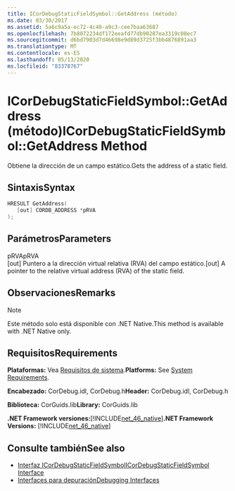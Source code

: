 ```yaml
---
title: ICorDebugStaticFieldSymbol::GetAddress (método)
ms.date: 03/30/2017
ms.assetid: 5a6c9a5a-ec72-4c40-a9c3-cee7baa63687
ms.openlocfilehash: 7b8072234df172eeafd77db90287ea3319c08ec7
ms.sourcegitcommit: d6bd7903d7d46698e9d89d3725f3bb4876891aa3
ms.translationtype: MT
ms.contentlocale: es-ES
ms.lasthandoff: 05/13/2020
ms.locfileid: "83378767"
---
```

# <a name="icordebugstaticfieldsymbolgetaddress-method"></a><span data-ttu-id="85d81-102">ICorDebugStaticFieldSymbol::GetAddress (método)</span><span class="sxs-lookup"><span data-stu-id="85d81-102">ICorDebugStaticFieldSymbol::GetAddress Method</span></span>
<span data-ttu-id="85d81-103">Obtiene la dirección de un campo estático.</span><span class="sxs-lookup"><span data-stu-id="85d81-103">Gets the address of a static field.</span></span>  
  
## <a name="syntax"></a><span data-ttu-id="85d81-104">Sintaxis</span><span class="sxs-lookup"><span data-stu-id="85d81-104">Syntax</span></span>  
  
```cpp  
HRESULT GetAddress(  
   [out] CORDB_ADDRESS *pRVA  
);  
```  
  
## <a name="parameters"></a><span data-ttu-id="85d81-105">Parámetros</span><span class="sxs-lookup"><span data-stu-id="85d81-105">Parameters</span></span>  
 <span data-ttu-id="85d81-106">pRVA</span><span class="sxs-lookup"><span data-stu-id="85d81-106">pRVA</span></span>  
 <span data-ttu-id="85d81-107">[out] Puntero a la dirección virtual relativa (RVA) del campo estático.</span><span class="sxs-lookup"><span data-stu-id="85d81-107">[out] A pointer to the relative virtual address (RVA) of the static field.</span></span>  
  
## <a name="remarks"></a><span data-ttu-id="85d81-108">Observaciones</span><span class="sxs-lookup"><span data-stu-id="85d81-108">Remarks</span></span>  
  
> [!NOTE]
> <span data-ttu-id="85d81-109">Este método solo está disponible con .NET Native.</span><span class="sxs-lookup"><span data-stu-id="85d81-109">This method is available with .NET Native only.</span></span>  
  
## <a name="requirements"></a><span data-ttu-id="85d81-110">Requisitos</span><span class="sxs-lookup"><span data-stu-id="85d81-110">Requirements</span></span>  
 <span data-ttu-id="85d81-111">**Plataformas:** Vea [Requisitos de sistema](../../get-started/system-requirements.md).</span><span class="sxs-lookup"><span data-stu-id="85d81-111">**Platforms:** See [System Requirements](../../get-started/system-requirements.md).</span></span>  
  
 <span data-ttu-id="85d81-112">**Encabezado:** CorDebug.idl, CorDebug.h</span><span class="sxs-lookup"><span data-stu-id="85d81-112">**Header:** CorDebug.idl, CorDebug.h</span></span>  
  
 <span data-ttu-id="85d81-113">**Biblioteca:** CorGuids.lib</span><span class="sxs-lookup"><span data-stu-id="85d81-113">**Library:** CorGuids.lib</span></span>  
  
 <span data-ttu-id="85d81-114">**.NET Framework versiones:**[!INCLUDE[net_46_native](../../../../includes/net-46-native-md.md)]</span><span class="sxs-lookup"><span data-stu-id="85d81-114">**.NET Framework Versions:** [!INCLUDE[net_46_native](../../../../includes/net-46-native-md.md)]</span></span>  
  
## <a name="see-also"></a><span data-ttu-id="85d81-115">Consulte también</span><span class="sxs-lookup"><span data-stu-id="85d81-115">See also</span></span>

- [<span data-ttu-id="85d81-116">Interfaz ICorDebugStaticFieldSymbol</span><span class="sxs-lookup"><span data-stu-id="85d81-116">ICorDebugStaticFieldSymbol Interface</span></span>](icordebugstaticfieldsymbol-interface.md)
- [<span data-ttu-id="85d81-117">Interfaces para depuración</span><span class="sxs-lookup"><span data-stu-id="85d81-117">Debugging Interfaces</span></span>](debugging-interfaces.md)
